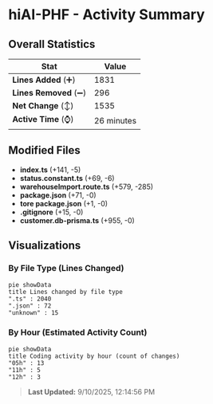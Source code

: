 # hiAI-PHF - Activity Summary 

## Overall Statistics

| Stat                   | Value                                                             |
| ---------------------- | ----------------------------------------------------------------- |
| **Lines Added** (➕)   | 1831                                          |
| **Lines Removed** (➖) | 296                                        |
| **Net Change** (↕)    | 1535                |
| **Active Time** (⌚)   | 26 minutes |


## Modified Files
- **index.ts** (+141, -5)
- **status.constant.ts** (+69, -6)
- **warehouseImport.route.ts** (+579, -285)
- **package.json** (+71, -0)
- **tore package.json** (+1, -0)
- **.gitignore** (+15, -0)
- **customer.db-prisma.ts** (+955, -0)

## Visualizations

### By File Type (Lines Changed)

```mermaid
pie showData
title Lines changed by file type
".ts" : 2040
".json" : 72
"unknown" : 15
```

### By Hour (Estimated Activity Count)

```mermaid
pie showData
title Coding activity by hour (count of changes)
"05h" : 13
"11h" : 5
"12h" : 3
```


> **Last Updated:** 9/10/2025, 12:14:56 PM